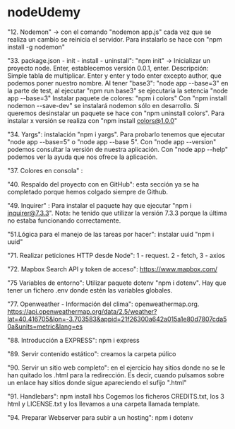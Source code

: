 # nodeUdemy

"12. Nodemon" -> con el comando "nodemon app.js" cada vez que se realiza un cambio se reinicia el servidor. Para instalarlo se hace con "npm install -g nodemon"

"33. package.json - init - install - uninstall": 
"npm init" -> Inicializar un proyecto node. Enter, establecemos versión 0.0.1, enter. Descripción: Simple tabla de multiplicar. Enter y enter y todo enter excepto author, que podemos poner nuestro nombre.
Al tener "base3": "node app --base=3" en la parte de test, al ejecutar "npm run base3" se ejecutaría la setencia "node app --base=3"
Instalar paquete de colores: "npm i colors"
Con "npm install nodemon --save-dev" se instalará nodemon sólo en desarrollo.
Si queremos desinstalar un paquete se hace con "npm uninstall colors". Para instalar x versión se realiza con "npm install colors@1.0.0"

"34. Yargs": instalación "npm i yargs". Para probarlo tenemos que ejecutar "node app --base=5" o "node app --base 5".
Con "node app --version" podemos consultar la versión de nuestra aplicación.
Con "node app --help" podemos ver la ayuda que nos ofrece la aplicación.

"37. Colores en consola" : 

"40. Respaldo del proyecto con en GitHub": esta sección ya se ha completado porque hemos colgado siempre de Github.

"49. Inquirer" : Para instalar el paquete hay que ejecutar "npm i inquirer@7.3.3". Nota: he tenido que utilizar la versión 7.3.3 porque la última no estaba funcionando correctamente.

"51.Lógica para el manejo de las tareas por hacer": instalar uuid "npm i uuid"

"71. Realizar peticiones HTTP desde Node": 1 - request. 2 - fetch, 3 - axios

"72. Mapbox Search API y token de acceso": https://www.mapbox.com/

"75 Variables de entorno": Utilizar paquete dotenv "npm i dotenv". Hay que tener un fichero .env donde estén las variables globales.

"77. Openweather - Información del clima": openweathermap.org. https://api.openweathermap.org/data/2.5/weather?lat=40.416705&lon=-3.703583&appid=21f26300a642a015a1e80d7807cda50a&units=metric&lang=es

"88. Introducción a EXPRESS": npm i express

"89. Servir contenido estático": creamos la carpeta púlico

"90. Servir un sitio web completo": en el ejercicio hay sitios donde no se le han quitado los .html para la redirección. Es decir, cuando pulsamos sobre un enlace hay sitios donde sigue apareciendo el sufijo ".html"

"91. Handlebars": npm install hbs Cogemos los ficheros CREDITS.txt, los 3 html y LICENSE.txt y los llevamos a una carpeta llamada template.

"94. Preparar Webserver para subir a un hosting": npm i dotenv